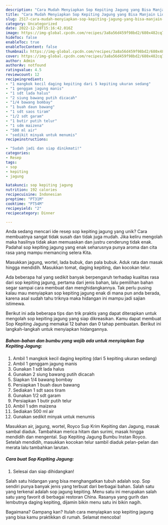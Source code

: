 ```yaml
---
description: "Cara Mudah Menyiapkan Sop Kepiting Jagung yang Bisa Manjain Lidah"
title: "Cara Mudah Menyiapkan Sop Kepiting Jagung yang Bisa Manjain Lidah"
slug: 2517-cara-mudah-menyiapkan-sop-kepiting-jagung-yang-bisa-manjain-lidah
category: Uncategorized
date: 2022-12-28T15:16:42.016Z
image: https://img-global.cpcdn.com/recipes/3a8a56d459f98bd2/680x482cq70/sop-kepiting-jagung-foto-resep-utama.jpg
hideToc: false
enableToc: true
enableTocContent: false
thumbnail: https://img-global.cpcdn.com/recipes/3a8a56d459f98bd2/680x482cq70/sop-kepiting-jagung-foto-resep-utama.jpg
cover: https://img-global.cpcdn.com/recipes/3a8a56d459f98bd2/680x482cq70/sop-kepiting-jagung-foto-resep-utama.jpg
author: Admin
authorAv: notfound
ratingvalue: 4.5
reviewcount: 12
recipeingredient:
- "1 mangkok kecil daging kepiting dari 5 kepiting ukuran sedang"
- "1 genggam jagung manis"
- "1 sdt lada halus"
- "2 siung bawang putih dicacah"
- "1/4 bawang bombay"
- "1 buah daun bawang"
- "1 sdt saos tiram"
- "1/2 sdt garam"
- "1 butir putih telur"
- "1 sdm maizena"
- "500 ml air"
- "sedikit minyak untuk menumis"
recipeinstructions:

- "Sudah jadi dan siap dinikmati!"
categories:
- Resep
tags:
- sop
- kepiting
- jagung

katakunci: sop kepiting jagung 
nutrition: 192 calories
recipecuisine: Indonesian
preptime: "PT31M"
cooktime: "PT54M"
recipeyield: "2"
recipecategory: Dinner

---
```





Anda sedang mencari ide resep sop kepiting jagung yang unik? Cara membuatnya sangat tidak susah dan tidak juga mudah. Jika keliru mengolah maka hasilnya tidak akan memuaskan dan justru cenderung tidak enak. Padahal sop kepiting jagung yang enak seharusnya punya aroma dan cita rasa yang mampu memancing selera Kita.





Masukkan jagung, wortel, lada bubuk, dan pala bubuk. Aduk rata dan masak hingga mendidih. Masukkan tomat, daging kepiting, dan kocokan telur.

Ada beberapa hal yang sedikit banyak berpengaruh terhadap kualitas rasa dari sop kepiting jagung, pertama dari jenis bahan, lalu pemilihan bahan segar sampai cara membuat dan menghidangkannya. Tak perlu pusing kalau mau menyiapkan sop kepiting jagung enak di mana pun anda berada, karena asal sudah tahu triknya maka hidangan ini mampu jadi sajian istimewa.






Berikut ini ada beberapa tips dan trik praktis yang dapat diterapkan untuk mengolah sop kepiting jagung yang siap dikreasikan. Kamu dapat membuat Sop Kepiting Jagung memakai 12 bahan dan 0 tahap pembuatan. Berikut ini langkah-langkah untuk menyiapkan hidangannya.

<!--inarticleads1-->

##### Bahan-bahan dan bumbu yang wajib ada untuk menyiapkan Sop Kepiting Jagung:

1. Ambil 1 mangkok kecil daging kepiting (dari 5 kepiting ukuran sedang)
1. Ambil 1 genggam jagung manis
1. Gunakan 1 sdt lada halus
1. Gunakan 2 siung bawang putih dicacah
1. Siapkan 1/4 bawang bombay
1. Persiapkan 1 buah daun bawang
1. Sediakan 1 sdt saos tiram
1. Gunakan 1/2 sdt garam
1. Persiapkan 1 butir putih telur
1. Ambil 1 sdm maizena
1. Sediakan 500 ml air
1. Gunakan sedikit minyak untuk menumis


Masukkan air, jagung, wortel, Royco Sup Krim Kepiting dan Jagung, masak sambal diaduk. Tambahkan merica hitam dan surimi, masak hingga mendidih dan mengental. Sup Kepiting Jagung Bumbu Instan Royco. Setelah mendidih, masukkan kocokan telur sambil diaduk pelan-pelan dan merata lalu tambahkan larutan. 

<!--inarticleads2-->

##### Cara buat Sop Kepiting Jagung:


1. Selesai dan siap dihidangkan!

Salah satu hidangan yang bisa menghangatkan tubuh adalah sop. Sop sendiri punya banyak jenis yang terbuat dari berbagai bahan. Salah satu yang terkenal adalah sop jagung kepiting. Menu satu ini merupakan salah satu yang favorit di berbagai restoran China. Rasanya yang gurih dan lembutnya daging kepiting, dijamin bikin menu satu ini bikin nagih. 

Bagaimana? Gampang kan? Itulah cara menyiapkan sop kepiting jagung yang bisa kamu praktikkan di rumah. Selamat mencoba!
